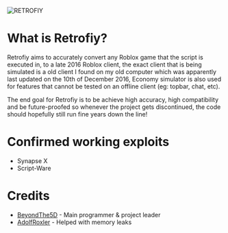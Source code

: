 ![RETROFIY](https://cdn.discordapp.com/attachments/947197644076351591/1010407584198565948/Title.png)

# What is Retrofiy?
Retrofiy aims to accurately convert any Roblox game that the script is executed in, to a late 2016 Roblox client, the exact client that is being simulated is a old client I found on my old computer which was apparently last updated on the 10th of December 2016, Economy simulator is also used for features that cannot be tested on an offline client (eg: topbar, chat, etc).

The end goal for Retrofiy is to be achieve high accuracy, high compatibility and be future-proofed so whenever the project gets discontinued, the code should hopefully still run fine years down the line!

# Confirmed working exploits
- Synapse X
- Script-Ware

# Credits
- [BeyondThe5D](https://github.com/BeyondThe5D) - Main programmer & project leader
- [AdolfRoxler](https://github.com/AdolfRoxler) - Helped with memory leaks
